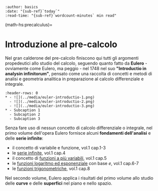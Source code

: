```{article-info}
:author: basics
:date: "{sub-ref}`today`"
:read-time: "{sub-ref}`wordcount-minutes` min read"
```
(math-hs:precalculus)=
# Introduzione al pre-calcolo

Nel gran calderone del pre-calcolo finiscono qui tutti gli argomenti propedeutici allo studio del calcolo, seguendo quanto fatto da **Eulero** - ovviamente come Eulero, ma peggio - nel 1748 nel suo **"Introductio in analysin infinitorum"**, pensato come una raccolta di concetti e metodi di analisi e geometria analitica in preparazione al calcolo differenziale e integrale.

````{list-table}
:header-rows: 0
* - ![](../media/euler-introductio-1.png)
  - ![](../media/euler-introductio-2.png)
  - ![](../media/euler-introductio-3.png)
* - Subcaption 1 
  - Subcaption 2 
  - Subcaption 3 
````

Senza fare uso di nessun concetto di calcolo differenziale o integrale, nel primo volume dell'opera Eulero fornisce alcuni **fondamenti dell'analisi** e delle **serie infinite**:
- il concetto di variabile e funzione, vol.1 cap.1-3
- le [serie infinite](math-hs:series), vol.1 cap.4
- il concetto di [funzioni a più variabili](math-hs:precalculus:multivariable-real-fun), vol.1 cap.5
- le [funzioni logaritmo ed esponenziale](math-hs:exp-log) con base $e$, vol.1 cap.6-7
- le [funzioni trigonometriche](math-hs:trigonometry), vol.1 cap.8

Nel secondo volume, Eulero applica i risultati del primo volume allo studio delle **curve** e delle **superfici** nel piano e nello spazio.

<!--
|![](../media/euler-introductio-1.png)|![](../media/euler-introductio-2.png)|![](../media/euler-introductio-3.png)|
|---|---|---|

<div style="width: 100%;">
culo culo culo culo culo culo culo culo culo culo culo culo culo culo culo culo culo culo culo culo culo culo culo culo culo culo culo culo culo culo culo culo culo culo culo culo culo culo culo culo culo culo culo culo culo culo culo culo culo culo culo culo culo culo culo culo culo culo culo culo culo culo culo culo culo culo culo 
 <img src="../media/euler-introductio-2.png" alt="Image 2" style="width: 100%;">
</div>

::::{grid} 1 3 3 3

:::{grid-item-card}
<div style="width: 30%;">
 <img src="../media/euler.png" alt="Image 1" style="width: 100%; display:block;">
</div>
:::

:::{grid-item-card}
:::

:::{grid-item-card}
<div style="width: 30%;">
 <img src="../media/euler-introductio-3.png" alt="Image 3" style="width: 100%;">
</div>
:::

::::


::::{grid} 
:::{grid-item}
![Figure 1](../media/euler-introductio-2.png)
:::
:::{grid-item}
![Figure 1](../media/euler-introductio-2.png)
:::
:::{grid-item}
![Figure 1](../media/euler-introductio-2.png)
:::
::::

```{figure} ../media/trigonometry-def.png
---
align: left
width: 20%
---
```
```{figure} ../media/trigonometry-sum.png
---
align: left
width: 20%
---
```

![](../media/trigonometry-def.png){width: 50%} ![](../media/trigonometry-sum.png) ![](../media/trigonometry-particular.png)

::::{grid} 3 
:::{grid-item}
```{figure} ../media/trigonometry-particular.png
---
align: left
width: 100%
---
```
:::
:::{grid-item}
```{figure} ../media/trigonometry-particular.png
---
align: left
width: 100%
---
```
:::
:::{grid-item}
```{figure} ../media/trigonometry-particular.png
---
align: left
width: 100%
---
```
:::
::::
-->

<!--
::::{grid}
:::{grid-item}
:columns: 4
```{figure} ../media/trigonometry-def.png
---
width: 100%
---
```
:::
:::{grid-item}
:columns: 4
```{figure} ../media/trigonometry-sum.png
---
width: 100%
---
```
:::
:::{grid-item}
:columns: 4
![Tri 3](../media/trigonometry-particular.png){: style="width: 50%;"}
:::
::::

::::{grid}
:::{grid-item}
:columns: 4
![Image 1](../media/euler-introductio-1.png){: style="width: 50%;"}
:::
:::{grid-item}
:columns: 4
![Image 2](../media/euler-introductio-2.png){: style="width: 50%;"}
:::
:::{grid-item}
:columns: 4
![Image 3](../media/euler-introductio-3.png){: style="width: 50%;"}
:::
::::
-->
